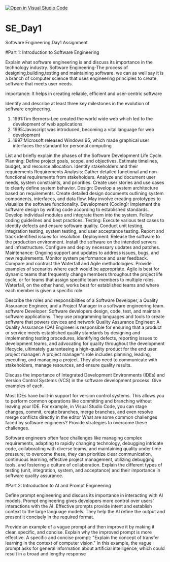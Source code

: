 [![Open in Visual Studio Code](https://classroom.github.com/assets/open-in-vscode-2e0aaae1b6195c2367325f4f02e2d04e9abb55f0b24a779b69b11b9e10269abc.svg)](https://classroom.github.com/online_ide?assignment_repo_id=18363502&assignment_repo_type=AssignmentRepo)
# SE_Day1
Software Engineering Day1 Assignment

#Part 1: Introduction to Software Engineering 

Explain what software engineering is and discuss its importance in the technology industry.
Software Engineering-The process of designing,building,testing and maintaining software. we
can as well say it is a branch of computer science that uses engineering principles to create software that meets user needs.

importance:
It helps in creating reliable, efficient and user-centric software


Identify and describe at least three key milestones in the evolution of software engineering.
1. 1991:Tim Berners-Lee created the world wide web which led to the development of web applications.
2. 1995:Javascript was introduced, becoming a vital language for web development
3. 1997:Microsoft released Windows 95, which made graphical user interfaces the standard for personal computing

List and briefly explain the phases of the Software Development Life Cycle.
Planning:
  Define project goals, scope, and objectives. 
  Estimate timelines, budget, and resource allocation. 
  Identify stakeholders and their requirements
Requirements Analysis:
  Gather detailed functional and non-functional requirements from stakeholders. 
  Analyze and document user needs, system constraints, and priorities. 
  Create user stories and use cases to clearly define system behavior. 
Design:
  Develop a system architecture based on requirements. 
  Create detailed design documents outlining system components, interfaces, and data flow. 
  May involve creating prototypes to visualize the software functionality. 
Development (Coding):
  Implement the software design by writing code according to established standards. 
  Develop individual modules and integrate them into the system. 
  Follow coding guidelines and best practices. 
Testing:
  Execute various test cases to identify defects and ensure software quality. 
  Conduct unit testing, integration testing, system testing, and user acceptance testing. 
  Report and track identified issues for resolution. 
  Deployment:
   Release the software to the production environment. 
   Install the software on the intended servers and infrastructure. 
    Configure and deploy necessary updates and patches. 
  Maintenance:
    Ongoing support and updates to address issues, bugs, and new requirements. 
    Monitor system performance and user feedback. 
Compare and contrast the Waterfall and Agile methodologies. Provide examples of scenarios where each would be appropriate.
    Agile is best for dynamic teams that frequently change members throughout the project life cycle, or for teams that assign specific team members to multiple roles. Waterfall, on the other hand, works best for established teams and where each member is given a specific role. 

Describe the roles and responsibilities of a Software Developer, a Quality Assurance Engineer, and a Project Manager in a software engineering team.
software Developer:
  Software developers design, code, test, and maintain software applications. They use programming languages and tools to create software that powers devices and network
Quality Assurance Engineer:
   A Quality Assurance (QA) Engineer is responsible for ensuring that a product or service meets established quality standards by designing and implementing testing procedures, identifying defects, reporting issues to development teams, and advocating for quality throughout the development lifecycle, ultimately guaranteeing a high-quality product for the end user. 
project manager:
   A project manager's role includes planning, leading, executing, and managing a project. They also need to communicate with stakeholders, manage resources, and ensure quality results. 
     


Discuss the importance of Integrated Development Environments (IDEs) and Version Control Systems (VCS) in the software development process. Give examples of each.

Most IDEs have built-in support for version control systems. This allows you to perform common operations like committing and branching without leaving your IDE. For example, in Visual Studio Code, you can stage changes, commit, create branches, merge branches, and even resolve merge conflicts directly in the editor
What are some common challenges faced by software engineers? Provide strategies to overcome these challenges.

Software engineers often face challenges like managing complex requirements, adapting to rapidly changing technology, debugging intricate code, collaborating with diverse teams, and maintaining quality under time pressure; to overcome these, they can prioritize clear communication, continuous learning, effective project management, utilizing debugging tools, and fostering a culture of collaboration. 
Explain the different types of testing (unit, integration, system, and acceptance) and their importance in software quality assurance.


#Part 2: Introduction to AI and Prompt Engineering


Define prompt engineering and discuss its importance in interacting with AI models.
Prompt engineering gives developers more control over users' interactions with the AI. Effective prompts provide intent and establish context to the large language models. They help the AI refine the output and present it concisely in the required format.

Provide an example of a vague prompt and then improve it by making it clear, specific, and concise. Explain why the improved prompt is more effective.
A specific and concise prompt: "Explain the concept of transfer learning in the context of computer vision." In this example, the vague prompt asks for general information about artificial intelligence, which could result in a broad and lengthy response
